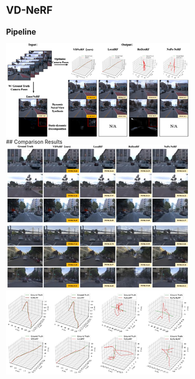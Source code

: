 # VD-NeRF
## Pipeline
<div align="center">
  <img src="VD-NeRF.png" width="800"/>
</div>
## Comparison Results
<div align="center">
    <img src="visual_results.jpg"/>
    <img src="localization_comparision.jpg" width=800/>
</div>

